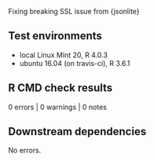 Fixing breaking SSL issue from {jsonlite}

## Test environments
* local Linux Mint 20, R 4.0.3
* ubuntu 16.04 (on travis-ci), R 3.6.1


## R CMD check results
0 errors | 0 warnings | 0 notes


## Downstream dependencies
No errors.